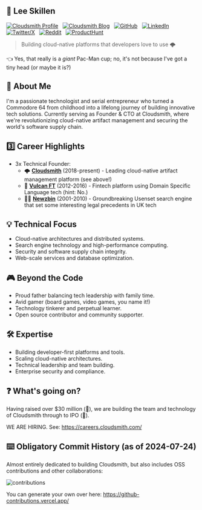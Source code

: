 ## :metal: Lee Skillen

[![Cloudsmith Profile](https://img.shields.io/badge/Profile-b5165b?style=for-the-badge&logo=cloudsmith&logoColor=white
)](https://careers.cloudsmith.com/people/2769225-lee-skillen) &nbsp; [![Cloudsmith Blog](https://img.shields.io/badge/Blog-2A6FE1?style=for-the-badge&logo=cloudsmith&logoColor=white)](https://cloudsmith.com/blog/author/lee) &nbsp; [![GitHub](https://img.shields.io/badge/GitHub-100000?style=for-the-badge&logo=github&logoColor=white)](https://github.com/lskillen) &nbsp; [![LinkedIn](https://img.shields.io/badge/LinkedIn-0077B5?style=for-the-badge&logo=linkedin&logoColor=white)](https://linkedin.com/in/lskillen) &nbsp; [![Twitter/X](https://img.shields.io/badge/Twitter\/X-000000?style=for-the-badge&logo=x&logoColor=white)](https://twitter.com/lskillen) &nbsp; [![Reddit](https://img.shields.io/badge/Reddit-FF4500?style=for-the-badge&logo=reddit&logoColor=white)](https://www.reddit.com/user/lskillen/) &nbsp; [![ProductHunt](https://img.shields.io/badge/producthunt-DA552F?style=for-the-badge&logo=producthunt&logoColor=white)](https://www.producthunt.com/@lskillen) 

> Building cloud-native platforms that developers love to use 🌩️

👈 Yes, that really is a *giant* Pac-Man cup; no, it's not because I've got a tiny head (or maybe it is?)

## 👋 About Me

I'm a passionate technologist and serial entrepreneur who turned a Commodore 64 from childhood into a lifelong journey of building innovative tech solutions. Currently serving as Founder & CTO at Cloudsmith, where we're revolutionizing cloud-native artifact management and securing the world's software supply chain.

## 3️⃣ Career Highlights

- 3x Technical Founder:
  - 🌩️ [**Cloudsmith**](https://cloudsmith.com)  (2018-present) - Leading cloud-native artifact management platform (see above!)
  - 💸 [**Vulcan FT**](https://github.com/vulcanft) (2012-2016) - Fintech platform using Domain Specific Language tech (hint: No.)
  - 🏴‍☠️ [**Newzbin**](https://en.wikipedia.org/wiki/Newzbin) (2001-2010) - Groundbreaking Usenset search engine that set some interesting legal precedents in UK tech
  
## 💡 Technical Focus

- Cloud-native architectures and distributed systems.
- Search engine technology and high-performance computing.
- Security and software supply chain integrity.
- Web-scale services and database optimization.

## 🎮 Beyond the Code

- Proud father balancing tech leadership with family time.
- Avid gamer (board games, video games, you name it!)
- Technology tinkerer and perpetual learner.
- Open source contributor and community supporter.

## 🛠️ Expertise

- Building developer-first platforms and tools.
- Scaling cloud-native architectures.
- Technical leadership and team building.
- Enterprise security and compliance.

## ❓ What's going on?

Having raised over $30 million (🤑), we are building the team and technology of Cloudsmith through to IPO (🚀).

WE ARE HIRING. See: https://careers.cloudsmith.com/

## ⌨️ Obligatory Commit History (as of 2024-07-24)

Almost entirely dedicated to building Cloudsmith, but also includes OSS contributions and other collaborations:

![contributions](https://github.com/user-attachments/assets/decd7c70-4c00-4d1a-931e-fb0269f05a51)

You can generate your own over here:
https://github-contributions.vercel.app/

<!--
**lskillen/lskillen** is a ✨ _special_ ✨ repository because its `README.md` (this file) appears on your GitHub profile.

Here are some ideas to get you started:

- 🔭 I'm currently working on ...
- 🌱 I'm currently learning ...
- 👯 I'm looking to collaborate on ...
- 🤔 I'm looking for help with ...
- 💬 Ask me about ...
- 📫 How to reach me: ...
- 😄 Pronouns: ...
- ⚡ Fun fact: ...
-->
